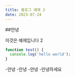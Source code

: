 ```yaml
---
title: 블로그 예제 2
date: 2023-07-24
---
```


##안녕

이것은 예제입니다 2

```js
function test() {
  console.log('hello world');
}
```

-안녕 -안녕 -안녕 -안녕하세요
